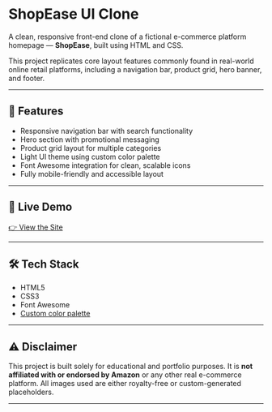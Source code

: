 # ShopEase UI Clone

A clean, responsive front-end clone of a fictional e-commerce platform homepage — **ShopEase**, built using HTML and CSS.

This project replicates core layout features commonly found in real-world online retail platforms, including a navigation bar, product grid, hero banner, and footer.

---

## 🚀 Features

- Responsive navigation bar with search functionality
- Hero section with promotional messaging
- Product grid layout for multiple categories
- Light UI theme using custom color palette
- Font Awesome integration for clean, scalable icons
- Fully mobile-friendly and accessible layout

---

## 🔗 Live Demo

[👉 View the Site](https://your-new-site.github.io/ShopEase-UI/)  

---

## 🛠 Tech Stack

- HTML5  
- CSS3  
- Font Awesome  
- [Custom color palette](#color-palette)

---

## ⚠️ Disclaimer

This project is built solely for educational and portfolio purposes. It is **not affiliated with or endorsed by Amazon** or any other real e-commerce platform. All images used are either royalty-free or custom-generated placeholders.

---
